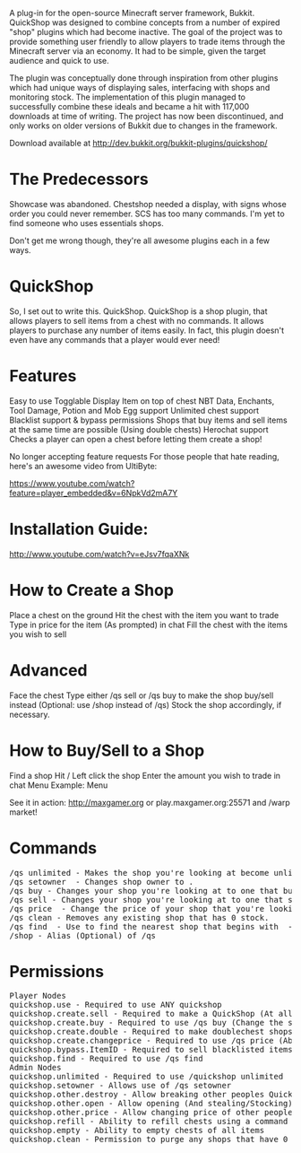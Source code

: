 A plug-in for the open-source Minecraft server framework, Bukkit. QuickShop was designed to combine concepts from a number of expired "shop" plugins which had become inactive. The goal of the project was to provide something user friendly to allow players to trade items through the Minecraft server via an economy. It had to be simple, given the target audience and quick to use. 

The plugin was conceptually done through inspiration from other plugins which had unique ways of displaying sales, interfacing with shops and monitoring stock. The implementation of this plugin managed to successfully combine these ideals and became a hit with 117,000 downloads at time of writing. The project has now been discontinued, and only works on older versions of Bukkit due to changes in the framework.

Download available at http://dev.bukkit.org/bukkit-plugins/quickshop/

The Predecessors
========
Showcase was abandoned. Chestshop needed a display, with signs whose order you could never remember. SCS has too many commands. I'm yet to find someone who uses essentials shops.

Don't get me wrong though, they're all awesome plugins each in a few ways. 


QuickShop
========

So, I set out to write this. QuickShop. QuickShop is a shop plugin, that allows players to sell items from a chest with no commands. It allows players to purchase any number of items easily. In fact, this plugin doesn't even have any commands that a player would ever need! 


Features
========

Easy to use
Togglable Display Item on top of chest
NBT Data, Enchants, Tool Damage, Potion and Mob Egg support
Unlimited chest support
Blacklist support & bypass permissions
Shops that buy items and sell items at the same time are possible (Using double chests)
Herochat support
Checks a player can open a chest before letting them create a shop! 

No longer accepting feature requests
For those people that hate reading, here's an awesome video from UltiByte:

https://www.youtube.com/watch?feature=player_embedded&v=6NpkVd2mA7Y 

Installation Guide:
========

http://www.youtube.com/watch?v=eJsv7fqaXNk 

How to Create a Shop
========

Place a chest on the ground
Hit the chest with the item you want to trade
Type in price for the item (As prompted) in chat
Fill the chest with the items you wish to sell 

Advanced
========

Face the chest
Type either /qs sell or /qs buy to make the shop buy/sell instead (Optional: use /shop instead of /qs)
Stock the shop accordingly, if necessary. 

How to Buy/Sell to a Shop
========
Find a shop
Hit / Left click the shop
Enter the amount you wish to trade in chat
Menu Example: Menu

See it in action: http://maxgamer.org or play.maxgamer.org:25571 and /warp market! 


Commands
========
<pre>
/qs unlimited - Makes the shop you're looking at become unlimited.
/qs setowner <player> - Changes shop owner to <player>.
/qs buy - Changes your shop you're looking at to one that buys items
/qs sell - Changes your shop you're looking at to one that sells items
/qs price <price> - Change the price of your shop that you're looking at
/qs clean - Removes any existing shop that has 0 stock.
/qs find <item> - Use to find the nearest shop that begins with <item> - E.g. '/qs find dia' will find the nearest diamond shop.
/shop - Alias (Optional) of /qs
</pre>

Permissions
========
<pre>
Player Nodes
quickshop.use - Required to use ANY quickshop
quickshop.create.sell - Required to make a QuickShop (At all)
quickshop.create.buy - Required to use /qs buy (Change the shop type from Sell -> Buy)
quickshop.create.double - Required to make doublechest shops.
quickshop.create.changeprice - Required to use /qs price (Ability to change the price of a shop without destroying it. This may allow for some scammers to quickly change the price while someone is buying.
quickshop.bypass.ItemID - Required to sell blacklisted items (E.g. bedrock)
quickshop.find - Required to use /qs find <item>
Admin Nodes
quickshop.unlimited - Required to use /quickshop unlimited
quickshop.setowner - Allows use of /qs setowner
quickshop.other.destroy - Allow breaking other peoples QuickShops if they're locked by this plugin
quickshop.other.open - Allow opening (And stealing/Stocking) other players QuickShops
quickshop.other.price - Allow changing price of other people's shops
quickshop.refill - Ability to refill chests using a command (=Unlimited items)
quickshop.empty - Ability to empty chests of all items
quickshop.clean - Permission to purge any shops that have 0 stock.
</pre>  
